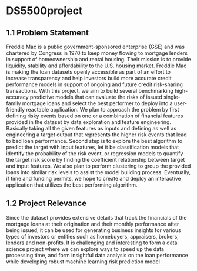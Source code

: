 # DS5500project
## 1.1 Problem Statement
Freddie Mac is a public government-sponsored enterprise (GSE) and was chartered by Congress in
1970 to keep money flowing to mortgage lenders in support of homeownership and rental housing.
Their mission is to provide liquidity, stability and affordability to the U.S. housing market. Freddie
Mac is making the loan datasets openly accessible as part of an effort to increase transparency and
help investors build more accurate credit performance models in support of ongoing and future credit
risk-sharing transactions.
With this project, we aim to build several benchmarking high-accuracy predictive models that can
evaluate the risks of issued single-family mortgage loans and select the best performer to deploy into a
user-friendly reactable application. We plan to approach the problem by first defining risky events
based on one or a combination of financial features provided in the dataset by data exploration and
feature engineering. Basically taking all the given features as inputs and defining as well as
engineering a target output that represents the higher risk events that lead to bad loan performance.
Second step is to explore the best algorithm to predict the target with input features, let it be
classification models that identify the probability of the risk event, or regression models to quantify
the target risk score by finding the coefficient relationship between target and input features. We also
plan to perform clustering to group the provided loans into similar risk levels to assist the model
building process. Eventually, if time and funding permits, we hope to create and deploy an interactive
application that utilizes the best performing algorithm.
## 1.2 Project Relevance
Since the dataset provides extensive details that track the financials of the mortgage loans at their
origination and their monthly performance after being issued, it can be used for generating business
insights for various types of investors or entities such as homebuyers, appraisers, brokers, lenders and
non-profits. It is challenging and interesting to form a data science project where we can explore ways
to speed up the data processing time, and form insightful data analysis on the loan performance while
developing robust machine learning risk prediction model
